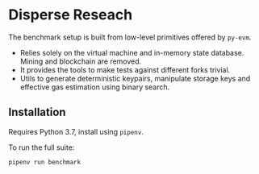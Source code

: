 # Disperse Reseach

The benchmark setup is built from low-level primitives offered by `py-evm`.
- Relies solely on the virtual machine and in-memory state database. Mining and blockchain are removed.
- It provides the tools to make tests against different forks trivial.
- Utils to generate deterministic keypairs, manipulate storage keys and effective gas estimation using binary search.

## Installation

Requires Python 3.7, install using `pipenv`.

To run the full suite:
```
pipenv run benchmark
```
